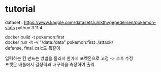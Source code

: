 # tutorial
dataset : https://www.kaggle.com/datasets/ulrikthygepedersen/pokemon-stats
python 3.11.4

docker build -t pokemon:first  
docker run -it -v "/data:/data" pokemon:first ./attack/  
defense, final_calc도 똑같이  
  
입력하는 칸 만드는 방법을 몰라서 한가지 포켓몬으로 고정 -> 추후 수정  
포켓몬 배틀에서 결정력과 내구력을 측정하여 출력
